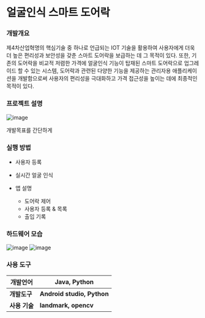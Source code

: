 # 얼굴인식 스마트 도어락

### 개발개요

   제4차산업혁명의 핵심기술 중 하나로 언급되는 IOT 기술을 활용하여 사용자에게 더욱더 높은 편리성과 보안성을 갖춘 스마트 도어락을 보급하는 데 그 목적이 있다. 또한, 기존의 도어락을 비교적 저렴한 가격에 얼굴인식 기능이 탑재된 스마트 도어락으로 업그레이드 할 수 있는 시스템, 도어락과 관련된 다양한 기능을 제공하는 관리자용 애플리케이션을 개발함으로써 사용자의 편리성을 극대화하고 가격 접근성을 높이는 데에 최종적인 목적이 있다.



### 프로젝트 설명
![image](https://user-images.githubusercontent.com/77915491/120919015-61cad480-c6f2-11eb-9857-649c1962a12c.png)


개발목표를 간단하게



### 실행 방법

- 사용자 등록

    

- 실시간 얼굴 인식

    

- 앱 설명
     -  도어락 제어
     -  사용자 등록 & 목록
     -  출입 기록


### 하드웨어 모습
![image](https://user-images.githubusercontent.com/77915491/120919068-aa828d80-c6f2-11eb-804a-cc888a084983.png)
![image](https://user-images.githubusercontent.com/77915491/120919040-87f07480-c6f2-11eb-84b3-b7d062319549.png)





### 사용 도구

| **개발언어**  | **Java, Python**           |
| ------------- | -------------------------- |
| **개발도구**  | **Android studio, Python** |
| **사용 기술** | **landmark, opencv**       |
